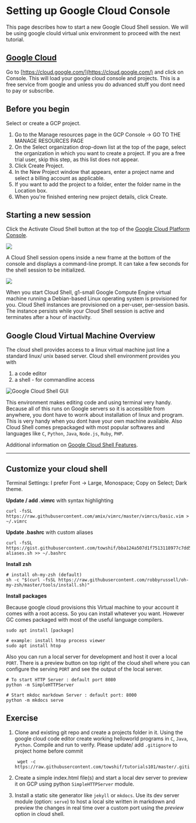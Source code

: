 # Setting up Google Cloud Console 
This page describes how to start a new Google Cloud Shell session. We will be using google clould virtual unix environment to proceed with the next tutorial. 

## [Google Cloud](https://cloud.google.com/)

Go to [https://cloud.google.com/](https://cloud.google.com/) and click on Console. This will load your google cloud console and projects. This is a free service from google and unless you do advanced stuff you dont need to pay or subscribe. 

## Before you begin
Select or create a GCP project.

1. Go to the Manage resources page in the GCP Console -> GO TO THE MANAGE RESOURCES PAGE
2. On the Select organization drop-down list at the top of the page, select the organization in which you want to create a project. If you are a free trial user, skip this step, as this list does not appear.
3. Click Create Project.
4. In the New Project window that appears, enter a project name and select a billing account as applicable.
5. If you want to add the project to a folder, enter the folder name in the Location box.
6. When you're finished entering new project details, click Create.


## Starting a new session
Click the Activate Cloud Shell button at the top of the [Google Cloud Platform Console](https://console.cloud.google.com/?_ga=2.78739668.-1395301382.1545925460).


![](https://cloud.google.com/shell/docs/images/startcloudshell1.png)

A Cloud Shell session opens inside a new frame at the bottom of the console and displays a command-line prompt. It can take a few seconds for the shell session to be initialized.

![](https://cloud.google.com/shell/docs/images/startcloudshell2.png
)

When you start Cloud Shell, g1-small Google Compute Engine virtual machine running a Debian-based Linux operating system is provisioned for you. Cloud Shell instances are provisioned on a per-user, per-session basis. The instance persists while your Cloud Shell session is active and terminates after a hour of inactivity.


## Google Cloud Virtual Machine Overview
The cloud shell provides access to a linux virtual machine just line a standard linux/ unix based server. Cloud shell environment provides you with 

1. a code editor 
2. a shell - for commandline access

![Google Cloud Shell GUI](https://cloud.google.com/shell/docs/images/code-editor.png)

This environment makes editing code and using terminal very handy. Because all of this runs on Google servers so it is accessible from anywhere, you dont have to worrk about installation of linux and program. This is very handy when you dont have your own machine available. Also Cloud Shell comes prepackaged with most popular softwares and languages like `C`, `Python`, `Java`, `Node.js`, `Ruby`, `PHP`. 

Additional information on [Google Cloud Shell Features](https://cloud.google.com/shell/docs/features). 

---

## Customize your cloud shell 

Terminal Settings: I prefer Font -> Large, Monospace; Copy on Select; Dark theme.

**Update / add .vimrc** with syntax highlighting

    curl -fsSL https://raw.githubusercontent.com/amix/vimrc/master/vimrcs/basic.vim > ~/.vimrc

**Update .bashrc** with custom aliases

    curl -fsSL https://gist.githubusercontent.com/towshif/bba124a507d1f7513118977c7dd591ae/raw/22f26f731f0349c2b0fcd170dc33eca93e3c561e/bash-aliases.sh >> ~/.bashrc

**Install zsh** 

    # install oh-my-zsh (default)
    sh -c "$(curl -fsSL https://raw.githubusercontent.com/robbyrussell/oh-my-zsh/master/tools/install.sh)"

**Install packages**

Because google cloud provisions this Virtual machine to your account it comes with a root access. So you can install whatever you want. However GC comes packaged with most of the useful language compilers.

    sudo apt install [package]

    # example: install htop process viewer 
    sudo apt install htop 

Also you can run a local server for development and host it over a local `PORT`. There is a preview button on top right of the cloud shell where you can configure the serving `PORT` and see the output of the local server. 

    # To start HTTP Server : default port 8080
    python -m SimpleHTTPServer 

    # Start mkdoc markdown Server : default port: 8000 
    python -m mkdocs serve


## Exercise 

1. Clone and existing git repo and create a projects folder in it. Using the google cloud code editor create working helloworld programs in `C`, `Java`, `Python`. Compile and run to verify. Please update/ add `.gitignore` to project home before commit 

        wget -c https://raw.githubusercontent.com/towshif/tutorials101/master/.gitignore

2. Create a simple index.html file(s) and start a local dev server to preview it on GCP using python `SimpleHTTPServer` module. 



3. Install a static site generator like `jekyll` or `mkdocs`. Use its dev server module (option: `serve`) to host a local site written in markdown and preview the changes in real time over a custom port using the *preview* option in cloud shell.